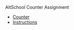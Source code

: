 AltSchool Counter Assignment 
- [Counter](https://camo.githubusercontent.com/cf09f4c02bc13742df4bfea961f3f03cff2b0743785619f08d8ba70267bdd6c0/68747470733a2f2f7265732e636c6f7564696e6172792e636f6d2f64726e7164643837642f696d6167652f75706c6f61642f76313639333431343534362f616c747363686f6f6c2f65636d7a6c6670396367697273703439706f67642e706e67) 
- [Instructions](https://camo.githubusercontent.com/9843e73e930fa14d0dd30ea8a687f2c582ac8f0e5cf24f97f809506793347f59/68747470733a2f2f7265732e636c6f7564696e6172792e636f6d2f64726e7164643837642f696d6167652f75706c6f61642f76313639333431343538322f616c747363686f6f6c2f72767573696f36717535366c626f6a6539756e352e706e67) 
